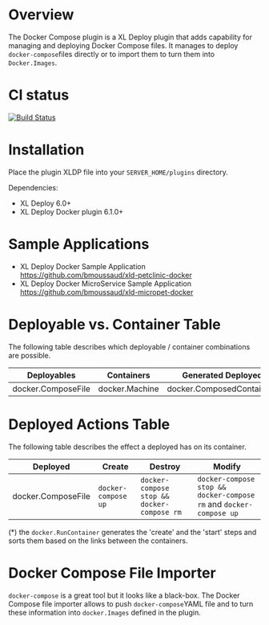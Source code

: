 # Overview #

The Docker Compose plugin is a XL Deploy plugin that adds capability for managing and deploying  Docker Compose files.
It manages to deploy `docker-compose`files directly or to import them to turn them into `Docker.Images`.

# CI status #

[![Build Status][xld-docker-compose-plugin-travis-image]][xld-docker-compose-plugin-travis-url]

[xld-docker-compose-plugin-travis-image]: https://travis-ci.org/xebialabs-community/xld-docker-compose-plugin.svg?branch=master
[xld-docker-compose-plugin-travis-url]: https://travis-ci.org/xebialabs-community/xld-docker-compose-plugin

# Installation #

Place the plugin XLDP file into your `SERVER_HOME/plugins` directory.

Dependencies:

* XL Deploy 6.0+
* XL Deploy Docker plugin 6.1.0+

# Sample Applications #

* XL Deploy Docker Sample Application https://github.com/bmoussaud/xld-petclinic-docker
* XL Deploy Docker MicroService Sample Application https://github.com/bmoussaud/xld-micropet-docker

# Deployable vs. Container Table  #

The following table describes which deployable / container combinations are possible.

| Deployables | Containers | Generated Deployed |
|-------------|------------|--------------------|
| docker.ComposeFile | docker.Machine | docker.ComposedContainers |


# Deployed Actions Table  #

The following table describes the effect a deployed has on its container.

| Deployed | Create | Destroy | Modify |
|----------|--------|---------|--------|
| docker.ComposeFile| `docker-compose up`| `docker-compose stop && docker-compose rm`  | `docker-compose stop && docker-compose rm` and `docker-compose up` |


(*) the `docker.RunContainer` generates the 'create' and the 'start' steps and sorts them based on the links between the containers.

# Docker Compose File Importer #

`docker-compose`  is a great tool but it looks like a black-box. The Docker Compose file importer allows to push `docker-compose`YAML file and to turn these information into `docker.Images` defined in the plugin.


